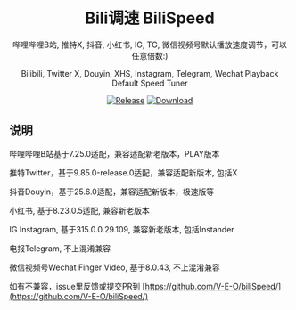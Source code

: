 <div align="center">

# Bili调速 BiliSpeed

哔哩哔哩B站, 推特X, 抖音, 小红书, IG, TG, 微信视频号默认播放速度调节，可以任意倍数:)

Bilibili, Twitter X, Douyin, XHS, Instagram, Telegram, Wechat Playback Default Speed Tuner

[![Release](https://img.shields.io/github/v/release/Xposed-Modules-Repo/com.veo.hook.bili.speed?include_prereleases)](https://github.com/Xposed-Modules-Repo/com.veo.hook.bili.speed/releases/latest)
[![Download](https://img.shields.io/github/downloads/Xposed-Modules-Repo/com.veo.hook.bili.speed/total)](https://github.com/Xposed-Modules-Repo/com.veo.hook.bili.speed/releases)

</div>

## 说明

哔哩哔哩B站基于7.25.0适配，兼容适配新老版本，PLAY版本

推特Twitter，基于9.85.0-release.0适配，兼容适配新版本, 包括X

抖音Douyin，基于25.6.0适配，兼容适配新版本，极速版等

小红书, 基于8.23.0.5适配, 兼容新老版本

IG Instagram, 基于315.0.0.29.109, 兼容新老版本, 包括Instander

电报Telegram, 不上混淆兼容

微信视频号Wechat Finger Video, 基于8.0.43, 不上混淆兼容

如有不兼容，issue里反馈或提交PR到 [https://github.com/V-E-O/biliSpeed/](https://github.com/V-E-O/biliSpeed/)
